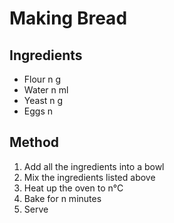 # Making Bread

## Ingredients

- Flour n g
- Water n ml
- Yeast n g
- Eggs n

## Method
1. Add all the ingredients into a bowl
2. Mix the ingredients listed above
3. Heat up the oven to n°C
4. Bake for n minutes
5. Serve
